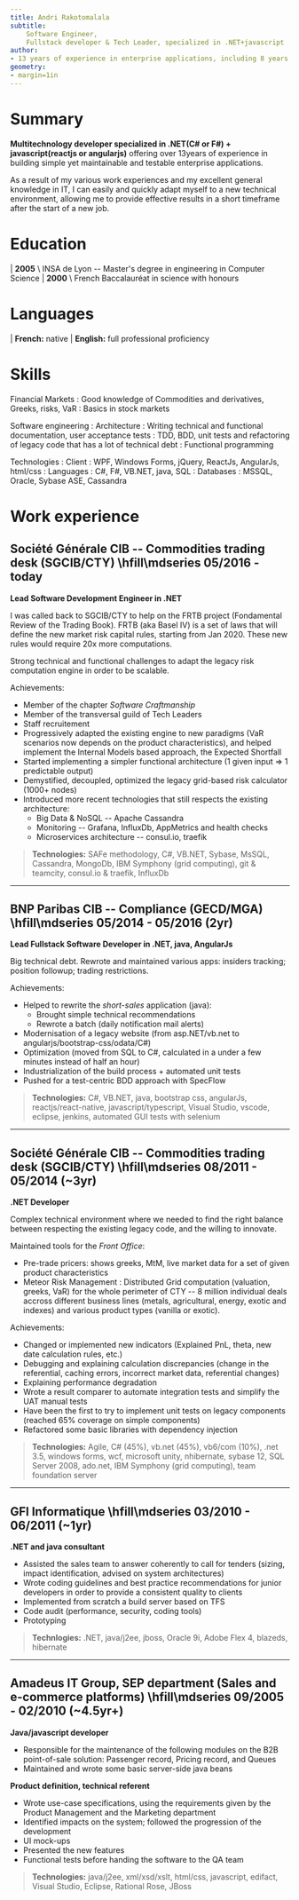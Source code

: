 ```yaml
---
title: Andri Rakotomalala
subtitle: 
    Software Engineer,
    Fullstack developer & Tech Leader, specialized in .NET+javascript
author:
- 13 years of experience in enterprise applications, including 8 years in finance
geometry:
- margin=1in
---
```


Summary
=========
**Multitechnology developer specialized in .NET(C# or F#) + javascript(reactjs or angularjs)** offering over 13years of experience in building simple yet maintainable and testable enterprise applications.

As a result of my various work experiences and my excellent general knowledge in IT, I can easily and quickly adapt myself to a new technical environment, allowing me to provide effective results in a short timeframe after the start of a new job.

Education
=========

| **2005** \ INSA de Lyon -- Master's degree in engineering in Computer Science
| **2000** \ French Baccalauréat in science with honours

Languages
=========

| **French:** native
| **English:** full professional proficiency

Skills
=========

Financial Markets
: Good knowledge of Commodities and derivatives, Greeks, risks, VaR
: Basics in stock markets

Software engineering
: Architecture
: Writing technical and functional documentation, user acceptance tests
: TDD, BDD, unit tests and refactoring of legacy code that has a lot of technical debt
: Functional programming

Technologies
: Client : WPF, Windows Forms, jQuery, ReactJs, AngularJs, html/css
: Languages : C#, F#, VB.NET, java, SQL
: Databases : MSSQL, Oracle, Sybase ASE, Cassandra

Work experience
=========


Société Générale CIB -- Commodities trading desk (SGCIB/CTY) \hfill\mdseries <span class='date'>05/2016 - today</span>
--------------

**Lead Software Development Engineer in .NET**

I was called back to SGCIB/CTY to help on the FRTB project (Fondamental Review of the Trading Book).
FRTB (aka Basel IV) is a set of laws that will define the new market risk capital rules, starting from Jan 2020.
These new rules would require 20x more computations.

Strong technical and functional challenges to adapt the legacy risk computation engine in order to be scalable.

Achievements:

* Member of the chapter *Software Craftmanship*
* Member of the transversal guild of Tech Leaders
* Staff recruitement
* Progressively adapted the existing engine to new paradigms (VaR scenarios now depends on the product characteristics), and helped implement the Internal Models based approach, the Expected Shortfall
* Started implementing a simpler functional architecture (1 given input => 1 predictable output)
* Demystified, decoupled, optimized the legacy grid-based risk calculator (1000+ nodes)
* Introduced more recent technologies that still respects the existing architecture:
   * Big Data & NoSQL -- Apache Cassandra
   * Monitoring -- Grafana, InfluxDb, AppMetrics and health checks
   * Microservices architecture -- consul.io, traefik

> **Technologies:** SAFe methodology, C#, VB.NET, Sybase, MsSQL, Cassandra, MongoDb, IBM Symphony (grid computing), git & teamcity, consul.io & traefik, InfluxDb






---






BNP Paribas CIB -- Compliance (GECD/MGA) \hfill\mdseries <span class='date'>05/2014 - 05/2016 (2yr)</span>
--------------

**Lead Fullstack Software Developer in .NET, java, AngularJs**

Big technical debt. Rewrote and maintained various apps: insiders tracking; position followup; trading restrictions.

Achievements:

* Helped to rewrite the *short-sales* application (java):
    * Brought simple technical recommendations
    * Rewrote a batch (daily notification mail alerts)
* Modernisation of a legacy website (from asp.NET/vb.net to angularjs/bootstrap-css/odata/C#) 
* Optimization (moved from SQL to C#, calculated in a under a few minutes instead of half an hour) 
* Industrialization of the build process + automated unit tests 
* Pushed for a test-centric BDD approach with SpecFlow 


> **Technologies:** C#, VB.NET, java, bootstrap css, angularJs, reactjs/react-native, javascript/typescript, Visual Studio, vscode, eclipse, jenkins, automated GUI tests with selenium











---


Société Générale CIB -- Commodities trading desk (SGCIB/CTY) \hfill\mdseries <span class='date'>08/2011 - 05/2014 (~3yr)</span>
--------------

**.NET Developer**

Complex technical environment where we needed to find the right balance between respecting the existing legacy code, and the willing to innovate.


Maintained tools for the *Front Office*:

* Pre-trade pricers: shows greeks, MtM, live market data for a set of given product characteristics
* Meteor Risk Management : Distributed Grid computation (valuation, greeks, VaR) for the whole perimeter of CTY -- 8 million individual deals accross different business lines (metals, agricultural, energy, exotic and indexes) and various product types (vanilla or exotic).


Achievements:

* Changed or implemented new indicators (Explained PnL, theta, new date calculation rules, etc.)
* Debugging and explaining calculation discrepancies (change in the referential, caching errors, incorrect market data, referential changes)
* Explaining performance degradation
* Wrote a result comparer to automate integration tests and simplify the UAT manual tests
* Have been the first to try to implement unit tests on legacy components (reached 65% coverage on simple components)
* Refactored some basic libraries with dependency injection


> **Technologies:** Agile, C# (45%), vb.net (45%), vb6/com (10%), .net 3.5, windows forms, wcf, microsoft unity, nhibernate, sybase 12, SQL Server 2008, ado.net, IBM Symphony (grid computing), team foundation server





---






GFI Informatique \hfill\mdseries <span class='date'>03/2010 - 06/2011 (~1yr)</span>
--------------

**.NET and java consultant**

* Assisted the sales team to answer coherently to call for tenders (sizing, impact identification, advised on system architectures)
* Wrote coding guidelines and best practice recommendations for junior developers in order to provide a consistent quality to clients
* Implemented from scratch a build server based on TFS
* Code audit (performance, security, coding tools)
* Prototyping

> **Technlogies:** .NET, java/j2ee, jboss, Oracle 9i, Adobe Flex 4, blazeds, hibernate








---






Amadeus IT Group, SEP department (Sales and e-commerce platforms) \hfill\mdseries  <span class='date'>09/2005 - 02/2010 (~4.5yr+)</span>
--------------

**Java/javascript developer**

* Responsible for the maintenance of the following modules on the B2B point-of-sale solution: Passenger record, Pricing record, and Queues
* Maintained and wrote some basic server-side java beans

**Product definition, technical referent**

* Wrote use-case specifications, using the requirements given by the Product Management and the Marketing department
* Identified impacts on the system; followed the progression of the development
* UI mock-ups
* Presented the new features
* Functional tests before handing the software to the QA team


> **Technologies:** java/j2ee, xml/xsd/xslt, html/css, javascript, edifact, Visual Studio, Eclipse, Rational Rose, JBoss

